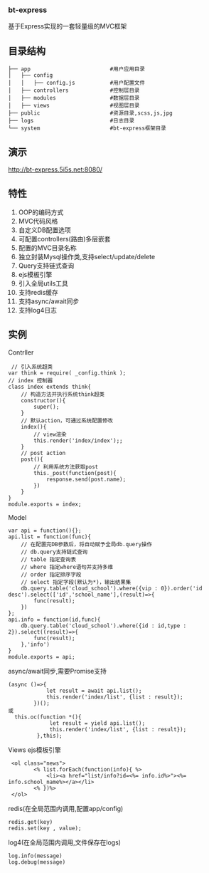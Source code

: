 ### bt-express
基于Express实现的一套轻量级的MVC框架
## 目录结构

```
├── app                         #用户应用目录
│   ├── config                 
│   │   ├── config.js           #用户配置文件
│   ├── controllers             #控制层目录
│   ├── modules                 #数据层目录
│   ├── views                   #视图层目录
├── public                      #资源目录,scss,js,jpg
├── logs                        #日志目录
└── system                      #bt-express框架目录
```
## 演示
<http://bt-express.5i5s.net:8080/>
 
## 特性

1. OOP的编码方式
2. MVC代码风格
3. 自定义DB配置选项
4. 可配置controllers(路由)多层嵌套
5. 配置的MVC目录名称
6. 独立封装Mysql操作类,支持select/update/delete
7. Query支持链式查询
8. ejs模板引擎
9. 引入全局utils工具
10. 支持redis缓存
11. 支持async/await同步
12. 支持log4日志

## 实例
 Contrller
```
 // 引入系统超类
var think = require( _config.think );
// index 控制器
class index extends think{
    // 构造方法并执行系统think超类
    constructor(){
        super();
    }
    // 默认action，可通过系统配置修改
    index(){
        // view渲染
        this.render('index/index');;
    }
    // post action
    post(){
        // 利用系统方法获取post
        this._post(function(post){
            response.send(post.name);
        })
    }
}
module.exports = index;
```
Model
```
var api = function(){};
api.list = function(func){
    // 在配置完DB参数后，将自动赋予全局db.query操作
    // db.query支持链式查询
    // table 指定查询表
    // where 指定where语句并支持多维
    // order 指定排序字段
    // select 指定字段(默认为*)，输出结果集
    db.query.table('cloud_school').where({vip : 0}).order('id desc').select(['id','school_name'],(result)=>{
        func(result);
    })
};
api.info = function(id,func){
    db.query.table('cloud_school').where({id : id,type : 2}).select((result)=>{
        func(result);
    },'info')
}
module.exports = api; 
```
async/await同步,需要Promise支持
```
(async ()=>{
            let result = await api.list();
            this.render('index/list', {list : result});
        })();
或
  this.oc(function *(){
             let result = yield api.list();
             this.render('index/list', {list : result});
         },this);
```
Views ejs模板引擎
```
 <ol class="news">
        <% list.forEach(function(info){ %>
            <li><a href="list/info?id=<%= info.id%>"><%= info.school_name%></a></li>
        <% })%>
 </ol>
```
redis(在全局范围内调用,配置app/config)
```
redis.get(key)
redis.set(key , value);
```
log4(在全局范围内调用,文件保存在logs)
```
log.info(message)
log.debug(message)
```
